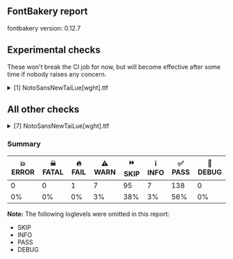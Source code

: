 ## FontBakery report

fontbakery version: 0.12.7



## Experimental checks

These won't break the CI job for now, but will become effective after some time if nobody raises any concern.


<details><summary>[1] NotoSansNewTaiLue[wght].ttf</summary>
<div>
<details>
    <summary>⚠️ <b>WARN</b> Validate size, and resolution of article images, and ensure article page has minimum length and includes visual assets. <a href="https://fontbakery.readthedocs.io/en/stable/fontbakery/checks/googlefonts.article.html#"></a></summary>
    <div>







* ⚠️ **WARN** <p>Family metadata at fonts/NotoSansNewTaiLue/googlefonts/variable-ttf does not have an article.</p>
 [code: lacks-article]



</div>
</details>
</div>
</details>




## All other checks



<details><summary>[7] NotoSansNewTaiLue[wght].ttf</summary>
<div>
<details>
    <summary>🔥 <b>FAIL</b> Check for presence of an ARTICLE.en_us.html file <a href="https://fontbakery.readthedocs.io/en/stable/fontbakery/checks/googlefonts.description.html#"></a></summary>
    <div>







* 🔥 **FAIL** <p>This is a Noto font but it lacks an ARTICLE.en_us.html file.</p>
 [code: missing-article]



* 🔥 **FAIL** <p>This is a Noto font but it lacks a DESCRIPTION.en_us.html file.</p>
 [code: missing-description]



</div>
</details>

<details>
    <summary>⚠️ <b>WARN</b> Check math signs have the same width. <a href="https://fontbakery.readthedocs.io/en/stable/fontbakery/checks/universal.html#"></a></summary>
    <div>







* ⚠️ **WARN** <p>The most common width is 572 among a set of 6 math glyphs.
The following math glyphs have a different width, though:</p>
<p>Width = 322:
minus</p>
 [code: width-outliers]



</div>
</details>

<details>
    <summary>⚠️ <b>WARN</b> Check font contains no unreachable glyphs <a href="https://fontbakery.readthedocs.io/en/stable/fontbakery/checks/universal.glyphset.html#"></a></summary>
    <div>







* ⚠️ **WARN** <p>The following glyphs could not be reached by codepoint or substitution rules:</p>
<pre><code>- lvaLowlue

- tvaHighlue

- tvaLowlue
</code></pre>
 [code: unreachable-glyphs]



</div>
</details>

<details>
    <summary>⚠️ <b>WARN</b> Check the direction of the outermost contour in each glyph <a href="https://fontbakery.readthedocs.io/en/stable/fontbakery/checks/outline.html#"></a></summary>
    <div>







* ⚠️ **WARN** <p>The following glyphs have a counter-clockwise outer contour:</p>
<pre><code>* uni19C8 (U+19C8) has a counter-clockwise outer contour
</code></pre>
 [code: ccw-outer-contour]



</div>
</details>

<details>
    <summary>⚠️ <b>WARN</b> Ensure soft_dotted characters lose their dot when combined with marks that replace the dot. <a href="https://fontbakery.readthedocs.io/en/stable/fontbakery/checks/shaping.html#"></a></summary>
    <div>







* ⚠️ **WARN** <p>The dot of soft dotted characters used in orthographies <em>must</em> disappear in the following strings: į̀ į́ į̂ į̃ į̄ į̌</p>
<p>The dot of soft dotted characters <em>should</em> disappear in other cases, for example: į̆ į̇ į̈ į̊ į̋ į̦̀ į̦́ į̦̂ į̦̃ į̦̄ į̦̆ į̦̇ į̦̈ į̦̊ į̦̋ į̦̌ į̧̀ į̧́ į̧̂ į̧̃</p>
<p>Your font fully covers the following languages that require the soft-dotted feature: Lithuanian (Latn, 2,357,094 speakers), Dutch (Latn, 31,709,104 speakers).</p>
<p>Your font does <em>not</em> cover the following languages that require the soft-dotted feature: Mango (Latn, 77,000 speakers), Ebira (Latn, 2,200,000 speakers), Southern Kisi (Latn, 360,000 speakers), Mundani (Latn, 34,000 speakers), Lugbara (Latn, 2,200,000 speakers), Igbo (Latn, 27,823,640 speakers), Fur (Latn, 1,230,163 speakers), Makaa (Latn, 221,000 speakers), Ma’di (Latn, 584,000 speakers), Gulay (Latn, 250,478 speakers), Bete-Bendi (Latn, 100,000 speakers), Belarusian (Cyrl, 10,064,517 speakers), Kom (Latn, 360,685 speakers), Bafut (Latn, 158,146 speakers), Dan (Latn, 1,099,244 speakers), Dii (Latn, 71,000 speakers), Koonzime (Latn, 40,000 speakers), Ekpeye (Latn, 226,000 speakers), Nzakara (Latn, 50,000 speakers), Mfumte (Latn, 79,000 speakers), Ejagham (Latn, 120,000 speakers), Avokaya (Latn, 100,000 speakers), Vute (Latn, 21,000 speakers), Aghem (Latn, 38,843 speakers), Cicipu (Latn, 44,000 speakers), South Central Banda (Latn, 244,000 speakers), Sar (Latn, 500,000 speakers), Kpelle, Guinea (Latn, 622,000 speakers), Zapotec (Latn, 490,000 speakers), Navajo (Latn, 166,319 speakers), Basaa (Latn, 332,940 speakers), Ukrainian (Cyrl, 29,273,587 speakers), Yala (Latn, 200,000 speakers), Ijo, Southeast (Latn, 2,471,000 speakers), Ngbaka (Latn, 1,020,000 speakers), Nateni (Latn, 100,000 speakers).</p>
 [code: soft-dotted]



</div>
</details>

<details>
    <summary>⚠️ <b>WARN</b> Check for codepoints not covered by METADATA subsets. <a href="https://fontbakery.readthedocs.io/en/stable/fontbakery/checks/googlefonts.subsets.html#"></a></summary>
    <div>







* ⚠️ **WARN** <p>The following codepoints supported by the font are not covered by
any subsets defined in the font's metadata file, and will never
be served. You can solve this by either manually adding additional
subset declarations to METADATA.pb, or by editing the glyphset
definitions.</p>
<ul>
<li>U+02C7 CARON: try adding one of: canadian-aboriginal, tifinagh, yi</li>
<li>U+02C9 MODIFIER LETTER MACRON: not included in any glyphset definition</li>
<li>U+02D8 BREVE: try adding one of: canadian-aboriginal, yi</li>
<li>U+02D9 DOT ABOVE: try adding one of: canadian-aboriginal, yi</li>
<li>U+02DB OGONEK: try adding one of: canadian-aboriginal, yi</li>
<li>U+02DD DOUBLE ACUTE ACCENT: not included in any glyphset definition</li>
<li>U+0302 COMBINING CIRCUMFLEX ACCENT: try adding one of: math, cherokee, tifinagh, coptic</li>
<li>U+0306 COMBINING BREVE: try adding one of: old-permic, tifinagh</li>
<li>U+0307 COMBINING DOT ABOVE: try adding one of: old-permic, malayalam, coptic, tifinagh, syriac, canadian-aboriginal, tai-le, math</li>
<li>U+030A COMBINING RING ABOVE: try adding syriac</li>
<li>U+030B COMBINING DOUBLE ACUTE ACCENT: try adding one of: cherokee, osage</li>
<li>U+030C COMBINING CARON: try adding one of: cherokee, tai-le</li>
<li>U+0326 COMBINING COMMA BELOW: not included in any glyphset definition</li>
<li>U+0327 COMBINING CEDILLA: not included in any glyphset definition</li>
<li>U+0328 COMBINING OGONEK: not included in any glyphset definition</li>
<li>U+3000 IDEOGRAPHIC SPACE: try adding one of: japanese, yi, chinese-hongkong, chinese-traditional, chinese-simplified, nushu, phags-pa</li>
<li>U+3001 IDEOGRAPHIC COMMA: try adding one of: mongolian, japanese, yi, chinese-hongkong, chinese-traditional, chinese-simplified, tai-le, phags-pa</li>
<li>U+3002 IDEOGRAPHIC FULL STOP: try adding one of: mongolian, japanese, yi, chinese-hongkong, chinese-traditional, chinese-simplified, tai-le, nushu, phags-pa</li>
<li>U+3008 LEFT ANGLE BRACKET: try adding one of: japanese, yi, chinese-hongkong, chinese-traditional, chinese-simplified, tai-le, phags-pa</li>
<li>U+3009 RIGHT ANGLE BRACKET: try adding one of: japanese, yi, chinese-hongkong, chinese-traditional, chinese-simplified, tai-le, phags-pa</li>
<li>U+300A LEFT DOUBLE ANGLE BRACKET: try adding one of: mongolian, japanese, yi, phags-pa, chinese-hongkong, chinese-traditional, chinese-simplified, tai-le, lisu</li>
<li>U+300B RIGHT DOUBLE ANGLE BRACKET: try adding one of: mongolian, japanese, yi, phags-pa, chinese-hongkong, chinese-traditional, chinese-simplified, tai-le, lisu</li>
<li>U+FF01 FULLWIDTH EXCLAMATION MARK: try adding one of: chinese-simplified, yi, japanese</li>
<li>U+FF08 FULLWIDTH LEFT PARENTHESIS: try adding one of: chinese-simplified, yi, japanese</li>
<li>U+FF09 FULLWIDTH RIGHT PARENTHESIS: try adding one of: chinese-simplified, yi, japanese</li>
<li>U+FF0C FULLWIDTH COMMA: try adding one of: chinese-simplified, yi, japanese</li>
<li>U+FF0E FULLWIDTH FULL STOP: try adding one of: chinese-simplified, yi, japanese</li>
<li>U+FF1A FULLWIDTH COLON: try adding one of: chinese-simplified, yi, japanese</li>
<li>U+FF1B FULLWIDTH SEMICOLON: try adding one of: chinese-simplified, yi, japanese</li>
<li>U+FF1F FULLWIDTH QUESTION MARK: try adding one of: chinese-simplified, yi, japanese</li>
<li>U+FF61 HALFWIDTH IDEOGRAPHIC FULL STOP: try adding yi</li>
<li>U+FF64 HALFWIDTH IDEOGRAPHIC COMMA: try adding yi</li>
</ul>
<p>Or you can add the above codepoints to one of the subsets supported by the font: <code>latin</code>, <code>latin-ext</code>, <code>new-tai-lue</code></p>
 [code: unreachable-subsetting]



</div>
</details>

<details>
    <summary>⚠️ <b>WARN</b> Ensure fonts have ScriptLangTags declared on the 'meta' table. <a href="https://fontbakery.readthedocs.io/en/stable/fontbakery/checks/googlefonts.meta.html#"></a></summary>
    <div>







* ⚠️ **WARN** <p>This font file does not have a 'meta' table.</p>
 [code: lacks-meta-table]



</div>
</details>
</div>
</details>




### Summary

| 💥 ERROR | ☠ FATAL | 🔥 FAIL | ⚠️ WARN | ⏩ SKIP | ℹ️ INFO | ✅ PASS | 🔎 DEBUG | 
| ---|---|---|---|---|---|---|---|
| 0 | 0 | 1 | 7 | 95 | 7 | 138 | 0 | 
| 0% | 0% | 0% | 3% | 38% | 3% | 56% | 0% | 



**Note:** The following loglevels were omitted in this report:


* SKIP
* INFO
* PASS
* DEBUG
